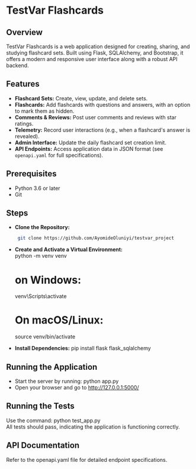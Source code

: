 # TestVar Flashcards

## Overview  
TestVar Flashcards is a web application designed for creating, sharing, and studying flashcard sets. Built using Flask, SQLAlchemy, and Bootstrap, it offers a modern and responsive user interface along with a robust API backend.

## Features
- **Flashcard Sets:** Create, view, update, and delete sets.
- **Flashcards:** Add flashcards with questions and answers, with an option to mark them as hidden.
- **Comments & Reviews:** Post user comments and reviews with star ratings.
- **Telemetry:** Record user interactions (e.g., when a flashcard's answer is revealed).
- **Admin Interface:** Update the daily flashcard set creation limit.
- **API Endpoints:** Access application data in JSON format (see `openapi.yaml` for full specifications).

##  Prerequisites
- Python 3.6 or later
- Git

## Steps

- **Clone the Repository:**
  ```bash 
   git clone https://github.com/AyomideOluniyi/testvar_project  

- **Create and Activate a Virtual Environment:**  
   python -m venv venv  
  
   # on Windows:
   venv\Scripts\activate

   # On macOS/Linux:
   source venv/bin/activate 

- **Install Dependencies:** 
   pip install flask flask_sqlalchemy  


## Running the Application 
- Start the server by running: python app.py  
- Open your browser and go to http://127.0.0.1:5000/  

## Running the Tests
Use the command: python test_app.py  
All tests should pass, indicating the application is functioning correctly.

## API Documentation 
Refer to the openapi.yaml file for detailed endpoint specifications.